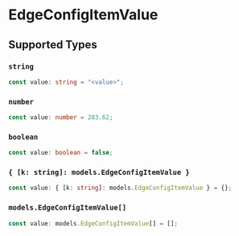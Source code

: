 # EdgeConfigItemValue


## Supported Types

### `string`

```typescript
const value: string = "<value>";
```

### `number`

```typescript
const value: number = 283.62;
```

### `boolean`

```typescript
const value: boolean = false;
```

### `{ [k: string]: models.EdgeConfigItemValue }`

```typescript
const value: { [k: string]: models.EdgeConfigItemValue } = {};
```

### `models.EdgeConfigItemValue[]`

```typescript
const value: models.EdgeConfigItemValue[] = [];
```

